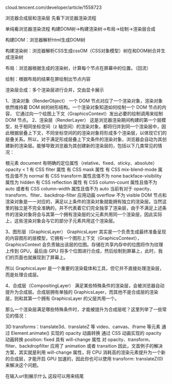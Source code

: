 cloud.tencent.com/developer/article/1558723

浏览器合成层和渲染层
先看下浏览器渲染流程

单纯看浏览器渲染流程
构建DOM树->构建渲染树->布局->绘制->渲染层合成

构建DOM：浏览器解析html生成DOM树

构建渲染树：浏览器解析CSS生成cssOM（CSS对象模型）树在和DOM树合并生成渲染树

布局：浏览器根据生成的渲染树，计算每个节点在屏幕中的位置。（回流）

绘制：根据布局的结果在屏绘制出节点内容

渲染层合成：多个渲染层进行合并，交由显卡展示

1、渲染对象（RenderObject）
一个 DOM 节点对应了一个渲染对象，渲染对象依然维持着 DOM 树的树形结构。一个渲染对象知道如何绘制一个 DOM 节点的内容，
它通过向一个绘图上下文（GraphicsContext）发出必要的绘制调用来绘制 DOM 节点。
2、渲染层（RenderLayer）
这是浏览器渲染期间构建的第一个层模型，处于相同坐标空间（z 轴空间）的渲染对象，都将归并到同一个渲染层中，因此根据层叠上下文，不同坐标空间的的渲染对象将形成多个渲染层，以体现它们的层叠关系。所以，对于满足形成层叠上下文条件的渲染对象，浏览器会自动为其创建新的渲染层。能够导致浏览器为其创建新的渲染层的，包括以下几类常见的情况：

根元素 document
有明确的定位属性（relative、fixed、sticky、absolute）
opacity < 1
有 CSS fliter 属性
有 CSS mask 属性
有 CSS mix-blend-mode 属性且值不为 normal
有 CSS transform 属性且值不为 none
backface-visibility 属性为 hidden
有 CSS reflection 属性
有 CSS column-count 属性且值不为 auto 或者有 CSS column-width 属性且值不为 auto
当前有对于 opacity、transform、fliter、backdrop-filter 应用动画
overflow 不为 visible
DOM 节点和渲染对象是一一对应的，满足以上条件的渲染对象就能拥有独立的渲染层。当然这里的独立是不完全准确的，并不代表着它们完全独享了渲染层，由于不满足上述条件的渲染对象将会与其第一个拥有渲染层的父元素共用同一个渲染层，因此实际上，这些渲染对象会与它的部分子元素共用这个渲染层。

3、图形层（GraphicsLayer）
GraphicsLayer 其实是一个负责生成最终准备呈现的内容图形的层模型，它拥有一个图形上下文（GraphicsContext），GraphicsContext 会负责输出该层的位图。存储在共享内存中的位图将作为纹理上传到 GPU，最后由 GPU 将多个位图进行合成，然后绘制到屏幕上，此时，我们的页面也就展现到了屏幕上。

所以 GraphicsLayer 是一个重要的渲染载体和工具，但它并不直接处理渲染层，而是处理合成层。

4、合成层（CompositingLayer）
满足某些特殊条件的渲染层，会被浏览器自动提升为合成层。合成层拥有单独的 GraphicsLayer，而其他不是合成层的渲染层，则和其第一个拥有 GraphicsLayer 的父层共用一个。

那么一个渲染层满足哪些特殊条件时，才能被提升为合成层呢？这里列举了一些常见的情况：

3D transforms：translate3d、translateZ 等
video、canvas、iframe 等元素
通过 Element.animate() 实现的 opacity 动画转换
通过 СSS 动画实现的 opacity 动画转换
position: fixed
具有 will-change 属性
对 opacity、transform、fliter、backdropfilter 应用了 animation 或者 transition
因此，文首例子的解决方案，其实就是利用 will-change 属性，将 CPU 消耗高的渲染元素提升为一个新的合成层，才能开启 GPU 加速的，因此你也可以使用 transform: translateZ(0) 来解决这个问题。

在输入url到展示什么 这段可以用来结尾